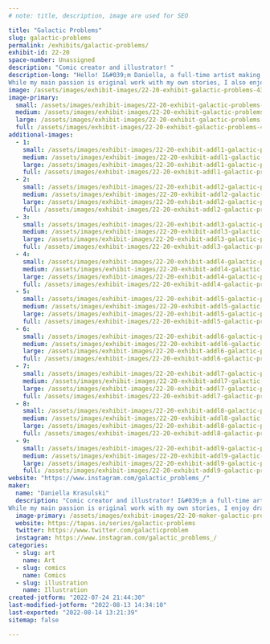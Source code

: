 ```yaml
---
# note: title, description, image are used for SEO

title: "Galactic Problems"
slug: galactic-problems
permalink: /exhibits/galactic-problems/
exhibit-id: 22-20
space-number: Unassigned
description: "Comic creator and illustrator! "
description-long: "Hello! I&#039;m Daniella, a full-time artist making comics and illustrations. While I make a variety of work, my current project is a webcomic called Galactic Problems. The series follows a group of misfit private investigators, solving mysteries in another galaxy. 
While my main passion is original work with my own stories, I also enjoy drawing some fan-art! "
image: /assets/images/exhibit-images/22-20-exhibit-galactic-problems-43-new-icon-2766-large.png
image-primary: 
  small: /assets/images/exhibit-images/22-20-exhibit-galactic-problems-43-new-icon-2766-small.png
  medium: /assets/images/exhibit-images/22-20-exhibit-galactic-problems-43-new-icon-2766-medium.png
  large: /assets/images/exhibit-images/22-20-exhibit-galactic-problems-43-new-icon-2766-large.png
  full: /assets/images/exhibit-images/22-20-exhibit-galactic-problems-43-new-icon-2766-full.png
additional-images: 
  - 1:
    small: /assets/images/exhibit-images/22-20-exhibit-addl1-galactic-problems-cherry-final-small-small.png
    medium: /assets/images/exhibit-images/22-20-exhibit-addl1-galactic-problems-cherry-final-small-medium.png
    large: /assets/images/exhibit-images/22-20-exhibit-addl1-galactic-problems-cherry-final-small-large.png
    full: /assets/images/exhibit-images/22-20-exhibit-addl1-galactic-problems-cherry-final-small-full.png
  - 2:
    small: /assets/images/exhibit-images/22-20-exhibit-addl2-galactic-problems-cover-with-text-for-posting-small.png
    medium: /assets/images/exhibit-images/22-20-exhibit-addl2-galactic-problems-cover-with-text-for-posting-medium.png
    large: /assets/images/exhibit-images/22-20-exhibit-addl2-galactic-problems-cover-with-text-for-posting-large.png
    full: /assets/images/exhibit-images/22-20-exhibit-addl2-galactic-problems-cover-with-text-for-posting-full.png
  - 3:
    small: /assets/images/exhibit-images/22-20-exhibit-addl3-galactic-problems-ezra-final-small-small.png
    medium: /assets/images/exhibit-images/22-20-exhibit-addl3-galactic-problems-ezra-final-small-medium.png
    large: /assets/images/exhibit-images/22-20-exhibit-addl3-galactic-problems-ezra-final-small-large.png
    full: /assets/images/exhibit-images/22-20-exhibit-addl3-galactic-problems-ezra-final-small-full.png
  - 4:
    small: /assets/images/exhibit-images/22-20-exhibit-addl4-galactic-problems-flabbit-final-small-small.png
    medium: /assets/images/exhibit-images/22-20-exhibit-addl4-galactic-problems-flabbit-final-small-medium.png
    large: /assets/images/exhibit-images/22-20-exhibit-addl4-galactic-problems-flabbit-final-small-large.png
    full: /assets/images/exhibit-images/22-20-exhibit-addl4-galactic-problems-flabbit-final-small-full.png
  - 5:
    small: /assets/images/exhibit-images/22-20-exhibit-addl5-galactic-problems-meg-final-small-small.png
    medium: /assets/images/exhibit-images/22-20-exhibit-addl5-galactic-problems-meg-final-small-medium.png
    large: /assets/images/exhibit-images/22-20-exhibit-addl5-galactic-problems-meg-final-small-large.png
    full: /assets/images/exhibit-images/22-20-exhibit-addl5-galactic-problems-meg-final-small-full.png
  - 6:
    small: /assets/images/exhibit-images/22-20-exhibit-addl6-galactic-problems-badbatch-smallerver-small.png
    medium: /assets/images/exhibit-images/22-20-exhibit-addl6-galactic-problems-badbatch-smallerver-medium.png
    large: /assets/images/exhibit-images/22-20-exhibit-addl6-galactic-problems-badbatch-smallerver-large.png
    full: /assets/images/exhibit-images/22-20-exhibit-addl6-galactic-problems-badbatch-smallerver-full.png
  - 7:
    small: /assets/images/exhibit-images/22-20-exhibit-addl7-galactic-problems-hunter-posting-small.png
    medium: /assets/images/exhibit-images/22-20-exhibit-addl7-galactic-problems-hunter-posting-medium.png
    large: /assets/images/exhibit-images/22-20-exhibit-addl7-galactic-problems-hunter-posting-large.png
    full: /assets/images/exhibit-images/22-20-exhibit-addl7-galactic-problems-hunter-posting-full.png
  - 8:
    small: /assets/images/exhibit-images/22-20-exhibit-addl8-galactic-problems-tech-posting-small.png
    medium: /assets/images/exhibit-images/22-20-exhibit-addl8-galactic-problems-tech-posting-medium.png
    large: /assets/images/exhibit-images/22-20-exhibit-addl8-galactic-problems-tech-posting-large.png
    full: /assets/images/exhibit-images/22-20-exhibit-addl8-galactic-problems-tech-posting-full.png
  - 9:
    small: /assets/images/exhibit-images/22-20-exhibit-addl9-galactic-problems-villainsforposting-small.png
    medium: /assets/images/exhibit-images/22-20-exhibit-addl9-galactic-problems-villainsforposting-medium.png
    large: /assets/images/exhibit-images/22-20-exhibit-addl9-galactic-problems-villainsforposting-large.png
    full: /assets/images/exhibit-images/22-20-exhibit-addl9-galactic-problems-villainsforposting-full.png
website: "https://www.instagram.com/galactic_problems_/"
maker: 
  name: "Daniella Krasulski"
  description: "Comic creator and illustrator! I&#039;m a full-time artist, currently working on my comic series Galactic Problems. The comic follows a group of misfit private investigators, solving mysteries in another galaxy. 
While my main passion is original work with my own stories, I enjoy drawing some fan art as well! "
  image-primary: /assets/images/exhibit-images/22-20-maker-galactic-problems-new-icon-medium.png
  website: https://tapas.io/series/galactic-problems
  twitter: https://www.twitter.com/galacticproblem
  instagram: https://www.instagram.com/galactic_problems_/
categories: 
  - slug: art
    name: Art
  - slug: comics
    name: Comics
  - slug: illustration
    name: Illustration
created-jotform: "2022-07-24 21:44:30"
last-modified-jotform: "2022-08-13 14:34:10"
last-exported: "2022-08-14 13:21:39"
sitemap: false

---
```

